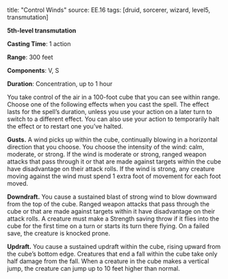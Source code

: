 title: "Control Winds"
source: EE.16
tags: [druid, sorcerer, wizard, level5, transmutation]

**5th-level transmutation**

**Casting Time**: 1 action

**Range**: 300 feet

**Components**: V, S

**Duration**: Concentration, up to 1 hour

You take control of the air in a 100-foot cube that you can see within range. Choose one of the following effects when you cast the spell. The effect lasts for the spell’s duration, unless you use your action on a later turn to switch to a different effect. You can also use your action to temporarily halt the effect or to restart one you’ve halted.

**Gusts.** A wind picks up within the cube, continually blowing in a horizontal direction that you choose. You choose the intensity of the wind: calm, moderate, or strong. If the wind is moderate or strong, ranged weapon attacks that pass through it or that are made against targets within the cube have disadvantage on their attack rolls. If the wind is strong, any creature moving against the wind must spend 1 extra foot of movement for each foot moved.

**Downdraft.** You cause a sustained blast of strong wind to blow downward from the top of the cube. Ranged weapon attacks that pass through the cube or that are made against targets within it have disadvantage on their attack rolls. A creature must make a Strength saving throw if it flies into the cube for the first time on a turn or starts its turn there flying. On a failed save, the creature is knocked prone.

**Updraft.** You cause a sustained updraft within the cube, rising upward from the cube’s bottom edge.  Creatures that end a fall within the cube take only half damage from the fall. When a creature in the cube makes a vertical jump, the creature can jump up to 10 feet higher than normal.
